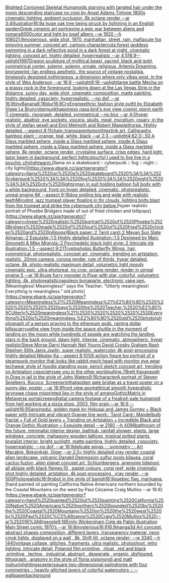 [Blighted Conjoined Skeletal Humanoids starving with tangled hair under the moon descending staircase no crop by Ansel Adams Tintype 1800s cinematic lighting, ambient occlusion, 8k octane render --ar 3:4](https://www.ebank.nz/aiartgenerator?category=Blighted%2520Conjoined%2520Skeletal%2520Humanoids%2520starving%2520with%2520tangled%2520hair%2520under%2520the%2520moon%2520descending%2520staircase%2520no%2520crop%2520by%2520Ansel%2520Adams%2520Tintype%25201800s%2520cinematic%2520lighting%2C%2520ambient%2520occlusion%2C%25208k%2520octane%2520render%2520--ar%25203%3A4)[illustration](https://www.ebank.nz/aiartgenerator?category=illustration)[16:9](https://www.ebank.nz/aiartgenerator?category=16%3A9)[a huge oak tree being struck by lightning in an English garden](https://www.ebank.nz/aiartgenerator?category=a%2520huge%2520oak%2520tree%2520being%2520struck%2520by%2520lightning%2520in%2520an%2520English%2520garden)[Greek ceramic art portraying a epic war between aliens and romans](https://www.ebank.nz/aiartgenerator?category=Greek%2520ceramic%2520art%2520portraying%2520a%2520epic%2520war%2520between%2520aliens%2520and%2520romans)[6000](https://www.ebank.nz/aiartgenerator?category=6000)[color and light by josef albers --w 1920 --h 1080](https://www.ebank.nz/aiartgenerator?category=color%2520and%2520light%2520by%2520josef%2520albers%2520--w%25201920%2520--h%25201080)[21:9](https://www.ebank.nz/aiartgenerator?category=21%3A9)[mysterious, wide shot, 1970, manhattan, street, rain, mafia](https://www.ebank.nz/aiartgenerator?category=mysterious%2C%2520wide%2520shot%2C%25201970%2C%2520manhattan%2C%2520street%2C%2520rain%2C%2520mafia)[cute fox enjoying summer, concept art, cartoon character](https://www.ebank.nz/aiartgenerator?category=cute%2520fox%2520enjoying%2520summer%2C%2520concept%2520art%2C%2520cartoon%2520character)[cot](https://www.ebank.nz/aiartgenerator?category=cot)[a forest goddess swimming in a dark reflective pond in a dark forest at night, cinematic lighting, concept art, highly detailed, hyperrealistic --ar 4:5](https://www.ebank.nz/aiartgenerator?category=a%2520forest%2520goddess%2520swimming%2520in%2520a%2520dark%2520reflective%2520pond%2520in%2520a%2520dark%2520forest%2520at%2520night%2C%2520cinematic%2520lighting%2C%2520concept%2520art%2C%2520highly%2520detailed%2C%2520hyperrealistic%2520--ar%25204%3A5)[16:9](https://www.ebank.nz/aiartgenerator?category=16%3A9)[--uplight](https://www.ebank.nz/aiartgenerator?category=--uplight)[1997](https://www.ebank.nz/aiartgenerator?category=1997)[Dragon sculpture of mythical beast, sacred, black and gold, symmetrical center, solemn, solemn, ornate, religious, Artemis Dreaming, bronze](https://www.ebank.nz/aiartgenerator?category=Dragon%2520sculpture%2520of%2520mythical%2520beast%2C%2520sacred%2C%2520black%2520and%2520gold%2C%2520symmetrical%2520center%2C%2520solemn%2C%2520solemn%2C%2520ornate%2C%2520religious%2C%2520Artemis%2520Dreaming%2C%2520bronze)[print::1](https://www.ebank.nz/aiartgenerator?category=print%3A%3A1)[an endless aesthetic, the source of vintage nostalgia, timelessly designed nothingness, a dimension where only vibes exist, in the style of Wes Anderson --ar 16:9 --uplight](https://www.ebank.nz/aiartgenerator?category=an%2520endless%2520aesthetic%2C%2520the%2520source%2520of%2520vintage%2520nostalgia%2C%2520timelessly%2520designed%2520nothingness%2C%2520a%2520dimension%2520where%2520only%2520vibes%2520exist%2C%2520in%2520the%2520style%2520of%2520Wes%2520Anderson%2520--ar%252016%3A9%2520--uplight)[9:16](https://www.ebank.nz/aiartgenerator?category=9%3A16)[--uplight](https://www.ebank.nz/aiartgenerator?category=--uplight)[large battle Mecha on a grassy rock in the foreground, looking down at the Las Vegas Strip in the distance, sunny day, wide shot, cinematic composition, matte painting, highly detailed, cgsociety, hyperrealistic, --no dof, --ar 16:9](https://www.ebank.nz/aiartgenerator?category=large%2520battle%2520Mecha%2520on%2520a%2520grassy%2520rock%2520in%2520the%2520foreground%2C%2520looking%2520down%2520at%2520the%2520Las%2520Vegas%2520Strip%2520in%2520the%2520distance%2C%2520sunny%2520day%2C%2520wide%2520shot%2C%2520cinematic%2520composition%2C%2520matte%2520painting%2C%2520highly%2520detailed%2C%2520cgsociety%2C%2520hyperrealistic%2C%2520--no%2520dof%2C%2520--ar%252016%3A9)[tiny](https://www.ebank.nz/aiartgenerator?category=tiny)[Banana](https://www.ebank.nz/aiartgenerator?category=Banana)[9:16](https://www.ebank.nz/aiartgenerator?category=9%3A16)[blur](https://www.ebank.nz/aiartgenerator?category=blur)[16:9](https://www.ebank.nz/aiartgenerator?category=16%3A9)[CryEngine](https://www.ebank.nz/aiartgenerator?category=CryEngine)[ethnic fashion style outfit by Elizabeth Vigee Le Brun](https://www.ebank.nz/aiartgenerator?category=ethnic%2520fashion%2520style%2520outfit%2520by%2520Elizabeth%2520Vigee%2520Le%2520Brun)[cyberpunk](https://www.ebank.nz/aiartgenerator?category=cyberpunk)[happiness nasa bird's eye view cosmic storm earth || cinematic, risograph, detailed, symmetrical --no blur --ar 4:5](https://www.ebank.nz/aiartgenerator?category=happiness%2520nasa%2520bird%27s%2520eye%2520view%2520cosmic%2520storm%2520earth%2520%7C%7C%2520cinematic%2C%2520risograph%2C%2520detailed%2C%2520symmetrical%2520--no%2520blur%2520--ar%25204%3A5)[hyper realistic, abattoir, eye sockets, viscera, skulls, meat, mycelium, rosary,  in the style of stefan gesell and  Emil Melmoth and Robert Mapplethorpe. Highly detailed.  --aspect 8:11](https://www.ebank.nz/aiartgenerator?category=hyper%2520realistic%2C%2520abattoir%2C%2520eye%2520sockets%2C%2520viscera%2C%2520skulls%2C%2520meat%2C%2520mycelium%2C%2520rosary%2C%2520%2520in%2520the%2520style%2520of%2520stefan%2520gesell%2520and%2520%2520Emil%2520Melmoth%2520and%2520Robert%2520Mapplethorpe.%2520Highly%2520detailed.%2520%2520--aspect%25208%3A11)[chain::](https://www.ebank.nz/aiartgenerator?category=chain%3A%3A)[transparent](https://www.ebank.nz/aiartgenerator?category=transparent)[smooth](https://www.ebank.nz/aiartgenerator?category=smooth)[text](https://www.ebank.nz/aiartgenerator?category=text)[ink art, Calligraphy, bamboo plant :: orange, teal, white, black --ar 2:3 --uplight](https://www.ebank.nz/aiartgenerator?category=ink%2520art%2C%2520Calligraphy%2C%2520bamboo%2520plant%2520%3A%3A%2520orange%2C%2520teal%2C%2520white%2C%2520black%2520--ar%25202%3A3%2520--uplight)[4:6](https://www.ebank.nz/aiartgenerator?category=4%3A6)[2:3](https://www.ebank.nz/aiartgenerator?category=2%3A3)[::.50 A Glass marbled sphere, inside a Glass marbled sphere, inside A Glass marbled sphere, inside a Glass marbled sphere, inside a Glass marbled sphere, 8k render, octane render, crystaline surface, crisp edges, hard light, lazor beam in background, perfect light](https://www.ebank.nz/aiartgenerator?category=%3A%3A.50%2520A%2520Glass%2520marbled%2520sphere%2C%2520inside%2520a%2520Glass%2520marbled%2520sphere%2C%2520inside%2520A%2520Glass%2520marbled%2520sphere%2C%2520inside%2520a%2520Glass%2520marbled%2520sphere%2C%2520inside%2520a%2520Glass%2520marbled%2520sphere%2C%25208k%2520render%2C%2520octane%2520render%2C%2520crystaline%2520surface%2C%2520crisp%2520edges%2C%2520hard%2520light%2C%2520lazor%2520beam%2520in%2520background%2C%2520perfect%2520light)[colourful,](https://www.ebank.nz/aiartgenerator?category=colourful%2C)[I used to live live in a psychic city](https://www.ebank.nz/aiartgenerator?category=I%2520used%2520to%2520live%2520live%2520in%2520a%2520psychic%2520city)[light](https://www.ebank.nz/aiartgenerator?category=light)[warm.](https://www.ebank.nz/aiartgenerator?category=warm.)[llama on a skateboard :: cyberpunk :: fog :: night :: city lights](https://www.ebank.nz/aiartgenerator?category=llama%2520on%2520a%2520skateboard%2520%3A%3A%2520cyberpunk%2520%3A%3A%2520fog%2520%3A%3A%2520night%2520%3A%3A%2520city%2520lights)[man in suit holding balloon full body with a white background, front on hyper detailed, cinematic, photorealistic, unreal engine 6K --aspect 9:16](https://www.ebank.nz/aiartgenerator?category=man%2520in%2520suit%2520holding%2520balloon%2520full%2520body%2520with%2520a%2520white%2520background%2C%2520front%2520on%2520hyper%2520detailed%2C%2520cinematic%2C%2520photorealistic%2C%2520unreal%2520engine%25206K%2520--aspect%25209%3A16)[dog smiling big and wide with realistic teeth](https://www.ebank.nz/aiartgenerator?category=dog%2520smiling%2520big%2520and%2520wide%2520with%2520realistic%2520teeth)[Miro](https://www.ebank.nz/aiartgenerator?category=Miro)[dmt, jazz trumpet player floating in thr clouds, lighting bolts blast from the trumpet and strike the cyberpunk city below.](https://www.ebank.nz/aiartgenerator?category=dmt%2C%2520jazz%2520trumpet%2520player%2520floating%2520in%2520thr%2520clouds%2C%2520lighting%2520bolts%2520blast%2520from%2520the%2520trumpet%2520and%2520strike%2520the%2520cyberpunk%2520city%2520below.)[hyper realistic portrait of Phoebe Bridgers made of out of fried chicken and lollipops](https://www.ebank.nz/aiartgenerator?category=hyper%2520realistic%2520portrait%2520of%2520Phoebe%2520Bridgers%2520made%2520of%2520out%2520of%2520fried%2520chicken%2520and%2520lollipops)[Black paper::2 Tarot card::2  Mayan Sun Slate Almanac::2 Exquisite::1.5 Highly detailed illustration::1.5 Designed by Marc Simonetti & Mike Mignola::2 Psychedelic black light style::2 Intricate ink illustration::1.5 --aspect 9:21](https://www.ebank.nz/aiartgenerator?category=Black%2520paper%3A%3A2%2520Tarot%2520card%3A%3A2%2520%2520Mayan%2520Sun%2520Slate%2520Almanac%3A%3A2%2520Exquisite%3A%3A1.5%2520Highly%2520detailed%2520illustration%3A%3A1.5%2520Designed%2520by%2520Marc%2520Simonetti%2520%26%2520Mike%2520Mignola%3A%3A2%2520Psychedelic%2520black%2520light%2520style%3A%3A2%2520Intricate%2520ink%2520illustration%3A%3A1.5%2520--aspect%25209%3A21)[Tryptophobic Butterfly Wings, hair, symmetrical, photorealistic, concept art, cinematic, trending on artstation, realistic, 20mm camera, corona render, rule of thirds, hyper detailed, octane, 8k, photo-realistic maximum detail, volumetric light moody cinematic epic, ultra photoreal, no crop,  octane render, render in unreal engine 5 --ar 16:9](https://www.ebank.nz/aiartgenerator?category=Tryptophobic%2520Butterfly%2520Wings%2C%2520hair%2C%2520symmetrical%2C%2520photorealistic%2C%2520concept%2520art%2C%2520cinematic%2C%2520trending%2520on%2520artstation%2C%2520realistic%2C%252020mm%2520camera%2C%2520corona%2520render%2C%2520rule%2520of%2520thirds%2C%2520hyper%2520detailed%2C%2520octane%2C%25208k%2C%2520photo-realistic%2520maximum%2520detail%2C%2520volumetric%2520light%2520moody%2520cinematic%2520epic%2C%2520ultra%2520photoreal%2C%2520no%2520crop%2C%2520%2520octane%2520render%2C%2520render%2520in%2520unreal%2520engine%25205%2520--ar%252016%3A9)[cute furry monster in Pixar with star, colorful, volumetric lighting, 4k, photorealistic](https://www.ebank.nz/aiartgenerator?category=cute%2520furry%2520monster%2520in%2520Pixar%2520with%2520star%2C%2520colorful%2C%2520volumetric%2520lighting%2C%25204k%2C%2520photorealistic)[napoleon bonaparte. electronic vape pen.](https://www.ebank.nz/aiartgenerator?category=napoleon%2520bonaparte.%2520electronic%2520vape%2520pen.)[Meaningless! Meaningless!”     says the Teacher. “Utterly meaningless!     Everything is meaningless.” old photo](https://www.ebank.nz/aiartgenerator?category=Meaningless%21%2520Meaningless%21%E2%80%9D%2520%2520%2520%2520%2520says%2520the%2520Teacher.%2520%E2%80%9CUtterly%2520meaningless%21%2520%2520%2520%2520%2520Everything%2520is%2520meaningless.%E2%80%9D%2520old%2520photo)[photograph of a person praying to the ethereum gods, raining dollar bills](https://www.ebank.nz/aiartgenerator?category=photograph%2520of%2520a%2520person%2520praying%2520to%2520the%2520ethereum%2520gods%2C%2520raining%2520dollar%2520bills)[scarry](https://www.ebank.nz/aiartgenerator?category=scarry)[up](https://www.ebank.nz/aiartgenerator?category=up)[](https://www.ebank.nz/aiartgenerator?category=)[the view from inside the space shuttle in the moment of landing on the moon while hundreds of people are watching the landing, stars in the back ground, dawn light, intense, cinematic, atmospheric, hyper realistic](https://www.ebank.nz/aiartgenerator?category=the%2520view%2520from%2520inside%2520the%2520space%2520shuttle%2520in%2520the%2520moment%2520of%2520landing%2520on%2520the%2520moon%2520while%2520hundreds%2520of%2520people%2520are%2520watching%2520the%2520landing%2C%2520stars%2520in%2520the%2520back%2520ground%2C%2520dawn%2520light%2C%2520intense%2C%2520cinematic%2C%2520atmospheric%2C%2520hyper%2520realistic)[Steve Morse Daryl Hannah Neil Young David Crosby Graham Nash Stephen Stills Janis Joplin, super realistic, watercolor 4k post-processing highly detailed Nikolay Ka --aspect 8:10](https://www.ebank.nz/aiartgenerator?category=Steve%2520Morse%2520Daryl%2520Hannah%2520Neil%2520Young%2520David%2520Crosby%2520Graham%2520Nash%2520Stephen%2520Stills%2520Janis%2520Joplin%2C%2520super%2520realistic%2C%2520watercolor%25204k%2520post-processing%2520highly%2520detailed%2520Nikolay%2520Ka%2520--aspect%25208%3A10)[1/6 action figure toy,portrait of a steampunk monitor that looks like rabbit,mech head with monitor eye,wear techwear style of hoodie,standing pose, pencil sketch concept art, trending on Artstation cgsociety](https://www.ebank.nz/aiartgenerator?category=1/6%2520action%2520figure%2520toy%2Cportrait%2520of%2520a%2520steampunk%2520monitor%2520that%2520looks%2520like%2520rabbit%2Cmech%2520head%2520with%2520monitor%2520eye%2Cwear%2520techwear%2520style%2520of%2520hoodie%2Cstanding%2520pose%2C%2520pencil%2520sketch%2520concept%2520art%2C%2520trending%2520on%2520Artstation%2520cgsociety)[see you in the other world](https://www.ebank.nz/aiartgenerator?category=see%2520you%2520in%2520the%2520other%2520world)[outline](https://www.ebank.nz/aiartgenerator?category=outline)[.7](https://www.ebank.nz/aiartgenerator?category=.7)[Brett Kavanaugh in Drag in jail in the style of John Waters](https://www.ebank.nz/aiartgenerator?category=Brett%2520Kavanaugh%2520in%2520Drag%2520in%2520jail%2520in%2520the%2520style%2520of%2520John%2520Waters)[9:16](https://www.ebank.nz/aiartgenerator?category=9%3A16)[character](https://www.ebank.nz/aiartgenerator?category=character)[A portrait of Steven Spielberg, Rococo, Screenprint](https://www.ebank.nz/aiartgenerator?category=A%2520portrait%2520of%2520Steven%2520Spielberg%2C%2520Rococo%2C%2520Screenprint)[hat](https://www.ebank.nz/aiartgenerator?category=hat)[golden gate bridge as a travel poster on a sunny day, poster, --ar 16:9](https://www.ebank.nz/aiartgenerator?category=golden%2520gate%2520bridge%2520as%2520a%2520travel%2520poster%2520on%2520a%2520sunny%2520day%2C%2520poster%2C%2520--ar%252016%3A9)[front view asymettrical smooth hyperalistic larynx](https://www.ebank.nz/aiartgenerator?category=front%2520view%2520asymettrical%2520smooth%2520hyperalistic%2520larynx)[we chase misprinted lies in the style of amano](https://www.ebank.nz/aiartgenerator?category=we%2520chase%2520misprinted%2520lies%2520in%2520the%2520style%2520of%2520amano)[Gothic](https://www.ebank.nz/aiartgenerator?category=Gothic)[Matrix in Metaverse portal](https://www.ebank.nz/aiartgenerator?category=Matrix%2520in%2520Metaverse%2520portal)[creepy](https://www.ebank.nz/aiartgenerator?category=creepy)[digital camera footage of a freakish pale humanoid from hell working at a pizza shop, 2003, film grain --ar 16:9 --uplight](https://www.ebank.nz/aiartgenerator?category=digital%2520camera%2520footage%2520of%2520a%2520freakish%2520pale%2520humanoid%2520from%2520hell%2520working%2520at%2520a%2520pizza%2520shop%2C%25202003%2C%2520film%2520grain%2520--ar%252016%3A9%2520--uplight)[16:9](https://www.ebank.nz/aiartgenerator?category=16%3A9)[Sanxingdui, golden mask by Hokusai and James Gurney + Black paper with Intricate and vibrant Orange line work:: Tarot Card:: Mandelbulb fractal + Full of Gold layers + Trending on Artstation + Incredible Black and Orange Gothic Illustration + Exquisite detail  --w 2160  --h 4096](https://www.ebank.nz/aiartgenerator?category=Sanxingdui%2C%2520golden%2520mask%2520by%2520Hokusai%2520and%2520James%2520Gurney%2520%2B%2520Black%2520paper%2520with%2520Intricate%2520and%2520vibrant%2520Orange%2520line%2520work%3A%3A%2520Tarot%2520Card%3A%3A%2520Mandelbulb%2520fractal%2520%2B%2520Full%2520of%2520Gold%2520layers%2520%2B%2520Trending%2520on%2520Artstation%2520%2B%2520Incredible%2520Black%2520and%2520Orange%2520Gothic%2520Illustration%2520%2B%2520Exquisite%2520detail%2520%2520--w%25202160%2520%2520--h%25204096)[bathroom of the future, minimalist interior design, bathtub, rainfall shower, plants, large windows, concrete, mahagony wooden lattices, tropical potted plants, brutalist interior, bright sunlight, matte painting, highly detailed, cgsociety, hyperrealistic, --no dof, --ar 16:9](https://www.ebank.nz/aiartgenerator?category=bathroom%2520of%2520the%2520future%2C%2520minimalist%2520interior%2520design%2C%2520bathtub%2C%2520rainfall%2520shower%2C%2520plants%2C%2520large%2520windows%2C%2520concrete%2C%2520mahagony%2520wooden%2520lattices%2C%2520tropical%2520potted%2520plants%2C%2520brutalist%2520interior%2C%2520bright%2520sunlight%2C%2520matte%2520painting%2C%2520highly%2520detailed%2C%2520cgsociety%2C%2520hyperrealistic%2C%2520--no%2520dof%2C%2520--ar%252016%3A9)[delicate wings : : symmetry : : Art Macabre, Beksinkski, Giger --ar 2:3](https://www.ebank.nz/aiartgenerator?category=delicate%2520wings%2520%3A%2520%3A%2520symmetry%2520%3A%2520%3A%2520Art%2520Macabre%2C%2520Beksinkski%2C%2520Giger%2520--ar%25202%3A3)[< highly detailed vray render coastal alien landscape, volcanic Danakil Depression sulfur pools kilauea, coral cactus fuzion, alien planet concept art, Schlumbergera, anenome tidepool, all ablaze with black flames:10 , pastel colours, coral reef, wide cinematic shot highly detailed, artstation, 4k post-processing , vray render, --w 500](https://www.ebank.nz/aiartgenerator?category=%3C%2520highly%2520detailed%2520vray%2520render%2520coastal%2520alien%2520landscape%2C%2520volcanic%2520Danakil%2520Depression%2520sulfur%2520pools%2520kilauea%2C%2520coral%2520cactus%2520fuzion%2C%2520alien%2520planet%2520concept%2520art%2C%2520Schlumbergera%2C%2520anenome%2520tidepool%2C%2520all%2520ablaze%2520with%2520black%2520flames%3A10%2520%2C%2520pastel%2520colours%2C%2520coral%2520reef%2C%2520wide%2520cinematic%2520shot%2520highly%2520detailed%2C%2520artstation%2C%25204k%2520post-processing%2520%2C%2520vray%2520render%2C%2520--w%2520500)[Photorealistic](https://www.ebank.nz/aiartgenerator?category=Photorealistic)[16:9](https://www.ebank.nz/aiartgenerator?category=16%3A9)[robot in the style of banish](https://www.ebank.nz/aiartgenerator?category=robot%2520in%2520the%2520style%2520of%2520banish)[16:9](https://www.ebank.nz/aiartgenerator?category=16%3A9)[quebec flag. marijuana.](https://www.ebank.nz/aiartgenerator?category=quebec%2520flag.%2520marijuana.)[hand painted oil painting California Native Americans northern bounded by the Coastal Mountains on the west by Paul Cézanne Craig Mullins --ar 16:8](https://www.ebank.nz/aiartgenerator?category=hand%2520painted%2520oil%2520painting%2520California%2520Native%2520Americans%2520northern%2520bounded%2520by%2520the%2520Coastal%2520Mountains%2520on%2520the%2520west%2520by%2520Paul%2520C%C3%A9zanne%2520Craig%2520Mullins%2520--ar%252016%3A8)[people](https://www.ebank.nz/aiartgenerator?category=people)[9:16](https://www.ebank.nz/aiartgenerator?category=9%3A16)[Emily Wickersham Cote de Pablo illustration Main Street comic 1970’s --ar 16:8](https://www.ebank.nz/aiartgenerator?category=Emily%2520Wickersham%2520Cote%2520de%2520Pablo%2520illustration%2520Main%2520Street%2520comic%25201970%E2%80%99s%2520--ar%252016%3A8)[mysterious](https://www.ebank.nz/aiartgenerator?category=mysterious)[16:9](https://www.ebank.nz/aiartgenerator?category=16%3A9)[16.9](https://www.ebank.nz/aiartgenerator?category=16.9)[manga](https://www.ebank.nz/aiartgenerator?category=manga)[3d Art concept, abstract shapes composition, different layers, transparency material, neon cmyk lights, displayed on a wall , 8k, Shift tilt, octane render; --w 3340 --h 1440](https://www.ebank.nz/aiartgenerator?category=3d%2520Art%2520concept%2C%2520abstract%2520shapes%2520composition%2C%2520different%2520layers%2C%2520transparency%2520material%2C%2520neon%2520cmyk%2520lights%2C%2520displayed%2520on%2520a%2520wall%2520%2C%25208k%2C%2520Shift%2520tilt%2C%2520octane%2520render%3B%2520--w%25203340%2520--h%25201440)[vintage collage, glitches, fragments, ultra realistic, photoshoot, retro lighting, intricate detail, Polaroid film primitive , ritual , red and black ,primitive , techno , industrial, abstract , desperate , organic ,disfigured, lithograph , anatomy in the style of floria sigismondi and matt mahurin](https://www.ebank.nz/aiartgenerator?category=vintage%2520collage%2C%2520glitches%2C%2520fragments%2C%2520ultra%2520realistic%2C%2520photoshoot%2C%2520retro%2520lighting%2C%2520intricate%2520detail%2C%2520Polaroid%2520film%2520primitive%2520%2C%2520ritual%2520%2C%2520red%2520and%2520black%2520%2Cprimitive%2520%2C%2520techno%2520%2C%2520industrial%2C%2520abstract%2520%2C%2520desperate%2520%2C%2520organic%2520%2Cdisfigured%2C%2520lithograph%2520%2C%2520anatomy%2520in%2520the%2520style%2520of%2520floria%2520sigismondi%2520and%2520matt%2520mahurin)[lighting](https://www.ebank.nz/aiartgenerator?category=lighting)[scepter](https://www.ebank.nz/aiartgenerator?category=scepter)[square two-dimensional palindrome with four symmetries :: heavily glitched layers of colorful watercolors :: --wallpaper](https://www.ebank.nz/aiartgenerator?category=square%2520two-dimensional%2520palindrome%2520with%2520four%2520symmetries%2520%3A%3A%2520heavily%2520glitched%2520layers%2520of%2520colorful%2520watercolors%2520%3A%3A%2520--wallpaper)[background](https://www.ebank.nz/aiartgenerator?category=background)